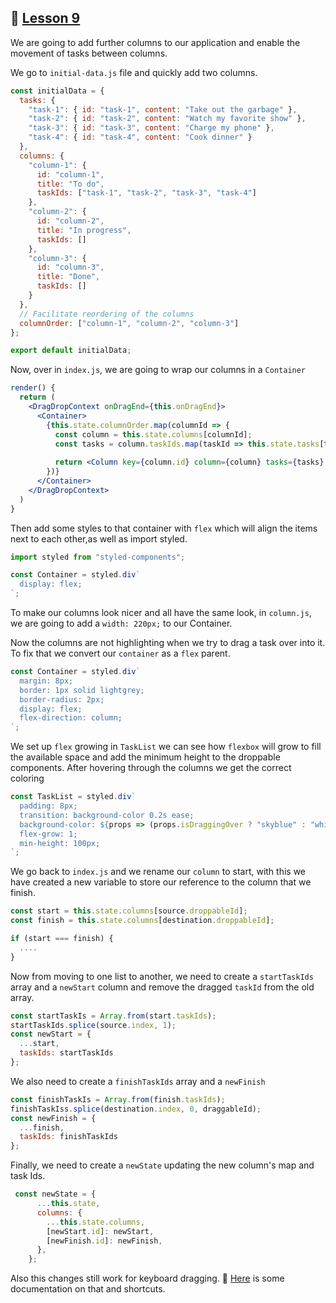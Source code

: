 ## :movie_camera: [Lesson 9](https://egghead.io/lessons/react-move-items-between-columns-with-react-beautiful-dnd-using-ondragend)



<TimeStamp start="0:01" end="0:08">

We are going to add further columns to our application and enable the movement of tasks between columns.

</TimeStamp>

<TimeStamp start="0:09" end="0:31">

We go to `initial-data.js` file and quickly add two columns. 

```jsx
const initialData = {
  tasks: {
    "task-1": { id: "task-1", content: "Take out the garbage" },
    "task-2": { id: "task-2", content: "Watch my favorite show" },
    "task-3": { id: "task-3", content: "Charge my phone" },
    "task-4": { id: "task-4", content: "Cook dinner" }
  },
  columns: {
    "column-1": {
      id: "column-1",
      title: "To do",
      taskIds: ["task-1", "task-2", "task-3", "task-4"]
    },
    "column-2": {
      id: "column-2",
      title: "In progress",
      taskIds: []
    },
    "column-3": {
      id: "column-3",
      title: "Done",
      taskIds: []
    }
  },
  // Facilitate reordering of the columns
  columnOrder: ["column-1", "column-2", "column-3"]
};

export default initialData;
```

</TimeStamp>

<TimeStamp start="0:41" end="0:52">

Now, over in `index.js`, we are going to wrap our columns in a `Container` 

```jsx
render() {
  return (
    <DragDropContext onDragEnd={this.onDragEnd}>
      <Container>
        {this.state.columnOrder.map(columnId => {
          const column = this.state.columns[columnId];
          const tasks = column.taskIds.map(taskId => this.state.tasks[taskId]);
          
          return <Column key={column.id} column={column} tasks={tasks} />;
        })}
      </Container>
    </DragDropContext>
  )
}
```

</TimeStamp>

<TimeStamp start="0:57" end="1:11">

Then add some styles to that container with `flex` which will align the items next to each other,as well as import styled.

``` jsx
import styled from "styled-components";

const Container = styled.div`
  display: flex;
`;
```

</TimeStamp>

<TimeStamp start="1:18" end="1:27">

To make our columns look nicer and all have the same look, in `column.js`, we are going to add a `width: 220px;` to our Container.

</TimeStamp>

<TimeStamp start="1:30" end="1:51">

Now the columns are not highlighting when we try to drag a task over into it. To fix that we convert our `container` as a `flex` parent.

```jsx
const Container = styled.div`
  margin: 8px;
  border: 1px solid lightgrey;
  border-radius: 2px;
  display: flex;
  flex-direction: column;
`;
```

</TimeStamp>

<TimeStamp start="2:02" end="2:35">

We set up `flex` growing in `TaskList` we can see how `flexbox` will grow to fill the available space and add the minimum height to the droppable components. After hovering through the columns we get the correct coloring 

```jsx
const TaskList = styled.div`
  padding: 8px;
  transition: background-color 0.2s ease;
  background-color: ${props => (props.isDraggingOver ? "skyblue" : "white")};
  flex-grow: 1;
  min-height: 100px;
`;
```

</TimeStamp>

<TimeStamp start="3:15" end="3:40">

We go back to `index.js` and we rename our `column` to start, with this we have created a new variable to store our reference to the column that we finish. 

```jsx
const start = this.state.columns[source.droppableId];
const finish = this.state.columns[destination.droppableId];

if (start === finish) {
  ....
}
```

</TimeStamp>

<TimeStamp start="4:05" end="4:33">

Now from moving to one list to another, we need to create a `startTaskIds` array and a `newStart` column and remove the dragged `taskId` from the old array. 

```jsx
const startTaskIs = Array.from(start.taskIds);
startTaskIds.splice(source.index, 1);
const newStart = {
  ...start,
  taskIds: startTaskIds
};
```

</TimeStamp>

<TimeStamp start="4:34" end="4:59">

We also need to create a `finishTaskIds` array and a `newFinish` 

```jsx
const finishTaskIs = Array.from(finish.taskIds);
finishTaskIss.splice(destination.index, 0, draggableId);
const newFinish = {
  ...finish,
  taskIds: finishTaskIds
};
```

</TimeStamp>

<TimeStamp start="5:00" end="5:11">

Finally, we need to create a `newState` updating the new column's map and task Ids. 

```jsx
 const newState = {
      ...this.state,
      columns: {
        ...this.state.columns,
        [newStart.id]: newStart,
        [newFinish.id]: newFinish,
      },
    };
```

</TimeStamp>


<TimeStamp start="5:34" end="5:59">

Also this changes still work for keyboard dragging. :thinking: [Here](https://github.com/atlassian/react-beautiful-dnd/blob/master/docs/sensors/keyboard.md) is some documentation on that and shortcuts.

</TimeStamp>

